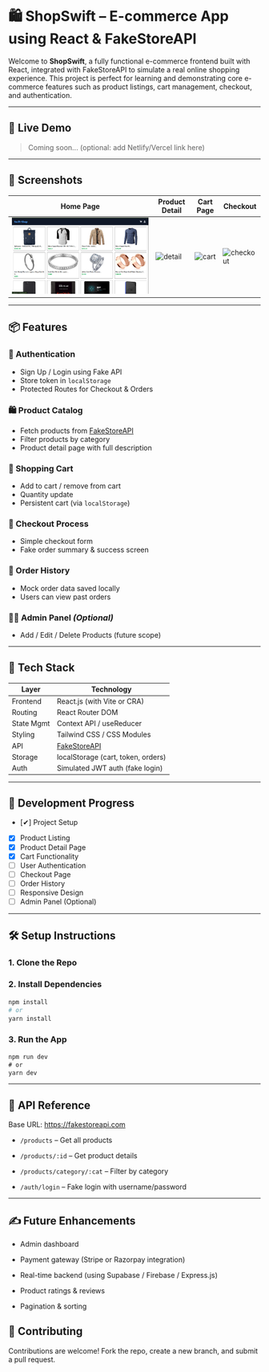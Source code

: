 # 🛍️ ShopSwift – E-commerce App using React & FakeStoreAPI

Welcome to **ShopSwift**, a fully functional e-commerce frontend built with React, integrated with FakeStoreAPI to simulate a real online shopping experience. This project is perfect for learning and demonstrating core e-commerce features such as product listings, cart management, checkout, and authentication.

---

## 🚀 Live Demo

> Coming soon... (optional: add Netlify/Vercel link here)

---

## 📸 Screenshots

| Home Page                       | Product Detail                      | Cart Page                       | Checkout                                |
| ------------------------------- | ----------------------------------- | ------------------------------- | --------------------------------------- |
| ![home](./screenshots/home.png) | ![detail](./screenshots/detail.png) | ![cart](./screenshots/cart.png) | ![checkout](./screenshots/checkout.png) |

---

## 📦 Features

### 👤 Authentication

- Sign Up / Login using Fake API
- Store token in `localStorage`
- Protected Routes for Checkout & Orders

### 🛍️ Product Catalog

- Fetch products from [FakeStoreAPI](https://fakestoreapi.com/)
- Filter products by category
- Product detail page with full description

### 🛒 Shopping Cart

- Add to cart / remove from cart
- Quantity update
- Persistent cart (via `localStorage`)

### 💸 Checkout Process

- Simple checkout form
- Fake order summary & success screen

### 🧾 Order History

- Mock order data saved locally
- Users can view past orders

### 🧑‍💼 Admin Panel _(Optional)_

- Add / Edit / Delete Products (future scope)

---

## 🧱 Tech Stack

| Layer      | Technology                                |
| ---------- | ----------------------------------------- |
| Frontend   | React.js (with Vite or CRA)               |
| Routing    | React Router DOM                          |
| State Mgmt | Context API / useReducer                  |
| Styling    | Tailwind CSS / CSS Modules                |
| API        | [FakeStoreAPI](https://fakestoreapi.com/) |
| Storage    | localStorage (cart, token, orders)        |
| Auth       | Simulated JWT auth (fake login)           |

---

## 📌 Development Progress

- [✔] Project Setup
- [x] Product Listing
- [x] Product Detail Page
- [x] Cart Functionality
- [ ] User Authentication
- [ ] Checkout Page
- [ ] Order History
- [ ] Responsive Design
- [ ] Admin Panel (Optional)

---

## 🛠️ Setup Instructions

### 1. Clone the Repo

### 2. Install Dependencies

```bash
npm install
# or
yarn install
```

### 3. Run the App

```
npm run dev
# or
yarn dev
```

---

## 🧪 API Reference

Base URL: https://fakestoreapi.com

- `/products` – Get all products

- `/products/:id` – Get product details

- `/products/category/:cat` – Filter by category

- `/auth/login` – Fake login with username/password

---

## ✍️ Future Enhancements

- Admin dashboard

- Payment gateway (Stripe or Razorpay integration)

- Real-time backend (using Supabase / Firebase / Express.js)

- Product ratings & reviews

- Pagination & sorting

## 🤝 Contributing

Contributions are welcome! Fork the repo, create a new branch, and submit a pull request.
